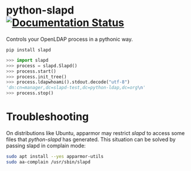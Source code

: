 # python-slapd [![Documentation Status](https://readthedocs.org/projects/slapd/badge/?version=latest)](https://slapd.readthedocs.io/en/latest/?badge=latest)
Controls your OpenLDAP process in a pythonic way.

```
pip install slapd
```

```python
>>> import slapd
>>> process = slapd.Slapd()
>>> process.start()
>>> process.init_tree()
>>> process.ldapwhoami().stdout.decode("utf-8")
'dn:cn=manager,dc=slapd-test,dc=python-ldap,dc=org\n'
>>> process.stop()
```

# Troubleshooting

On distributions like Ubuntu, apparmor may restrict *slapd* to access some files that
*python-slapd* has generated. This situation can be solved by passing slapd in complain mode:

```bash
sudo apt install --yes apparmor-utils
sudo aa-complain /usr/sbin/slapd
```
